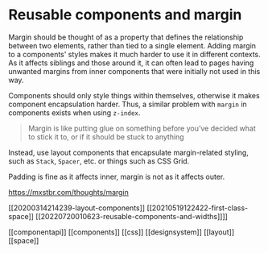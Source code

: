 # Reusable components and margin

Margin should be thought of as a property that defines the relationship between two elements, rather than tied to a single element. Adding margin to a components' styles makes it much harder to use it in different contexts. As it affects siblings and those around it, it can often lead to pages having unwanted margins from inner components that were initially not used in this way.

Components should only style things within themselves, otherwise it makes component encapsulation harder. Thus, a similar problem with `margin` in components exists when using `z-index`.

> Margin is like putting glue on something before you’ve decided what to stick it to, or if it should be stuck to anything

Instead, use layout components that encapsulate margin-related styling, such as `Stack`, `Spacer`, etc. or things such as CSS Grid.

Padding is fine as it affects inner, margin is not as it affects outer.

https://mxstbr.com/thoughts/margin

[[20200314214239-layout-components]]
[[20210519122422-first-class-space]]
[[20220720010623-reusable-components-and-widths]]]]

[[componentapi]]
[[components]]
[[css]]
[[designsystem]]
[[layout]]
[[space]]